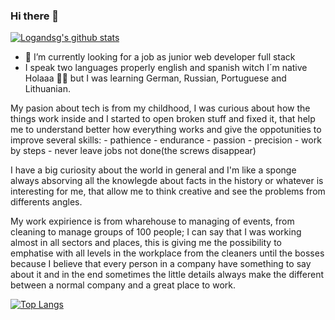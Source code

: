 ### Hi there 👋
[![Logandsg's github stats](https://github-readme-stats.vercel.app/api?username=logandsg&count_private=true&show_icons=true&theme=onedark&hide_rank=false)](https://github.com/logandsg/github-readme-stats)
- 🔭 I’m currently looking for a job as junior web developer full stack
- I speak two languages properly english and spanish witch I´m native Holaaa :wave::grin: but I was learning German, Russian, Portuguese and Lithuanian.

My pasion about tech is from my childhood, I was curious about how the things work inside and I started to open broken stuff and fixed it, that help me to understand better how everything works and give the oppotunities to improve several skills:
    -  pathience
    -  endurance
    -  passion
    -  precision
    -  work by steps
    -  never leave jobs not done(the screws disappear)
    
I have a big curiosity about the world in general and I'm like a sponge always absorving all the knowlegde about facts in the history or whatever is interesting for me, that allow me to think creative and see the problems from differents angles.

My work expirience is from wharehouse to managing of events, from cleaning to manage groups of 100 people; I can say that I was working almost in all sectors and places, this is giving me the possibility to emphatise with all levels in the workplace from the cleaners until the bosses because I believe that every person in a company have something to say about it and in the end sometimes the little details always make the different between a normal company and a great place to work.


<!--
**logandsg/logandsg** is a ✨ _special_ ✨ repository because its `README.md` (this file) appears on your GitHub profile.

Here are some ideas to get you started:

- 🔭 I’m currently working on ...
- 🌱 I’m currently learning ...
- 👯 I’m looking to collaborate on ...
- 🤔 I’m looking for help with ...
- 💬 Ask me about ...
- 📫 How to reach me: ...
- 😄 Pronouns: ...
- ⚡ Fun fact: ...
-->


[![Top Langs](https://github-readme-stats.vercel.app/api/top-langs/?username=logandsg&langs_count=8)](https://github.com/logandsg/github-readme-stats)

<!--[![Logandsg's wakatime stats](https://github-readme-stats.vercel.app/api/wakatime?username=logandsg)](https://github.com/logandsg/github-readme-stats)-->

